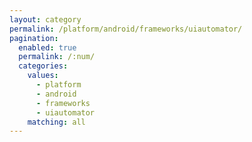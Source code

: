 ```yaml
---
layout: category
permalink: /platform/android/frameworks/uiautomator/
pagination: 
  enabled: true
  permalink: /:num/
  categories:
    values:
      - platform
      - android
      - frameworks
      - uiautomator
    matching: all
---
```


